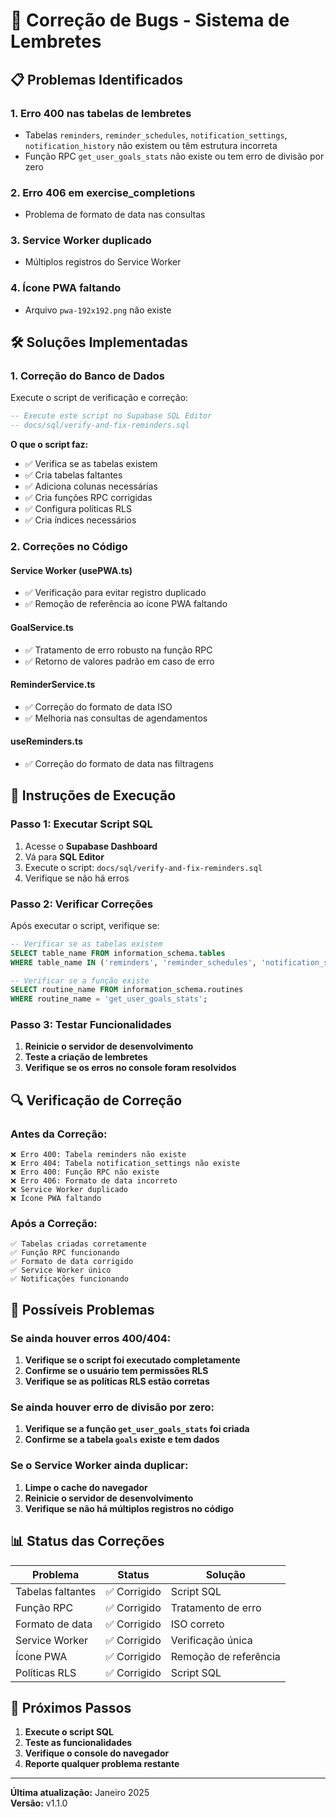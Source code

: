 # 🔧 Correção de Bugs - Sistema de Lembretes

## 📋 Problemas Identificados

### 1. **Erro 400 nas tabelas de lembretes**
- Tabelas `reminders`, `reminder_schedules`, `notification_settings`, `notification_history` não existem ou têm estrutura incorreta
- Função RPC `get_user_goals_stats` não existe ou tem erro de divisão por zero

### 2. **Erro 406 em exercise_completions**
- Problema de formato de data nas consultas

### 3. **Service Worker duplicado**
- Múltiplos registros do Service Worker

### 4. **Ícone PWA faltando**
- Arquivo `pwa-192x192.png` não existe

## 🛠️ Soluções Implementadas

### 1. **Correção do Banco de Dados**

Execute o script de verificação e correção:

```sql
-- Execute este script no Supabase SQL Editor
-- docs/sql/verify-and-fix-reminders.sql
```

**O que o script faz:**
- ✅ Verifica se as tabelas existem
- ✅ Cria tabelas faltantes
- ✅ Adiciona colunas necessárias
- ✅ Cria funções RPC corrigidas
- ✅ Configura políticas RLS
- ✅ Cria índices necessários

### 2. **Correções no Código**

#### **Service Worker (usePWA.ts)**
- ✅ Verificação para evitar registro duplicado
- ✅ Remoção de referência ao ícone PWA faltando

#### **GoalService.ts**
- ✅ Tratamento de erro robusto na função RPC
- ✅ Retorno de valores padrão em caso de erro

#### **ReminderService.ts**
- ✅ Correção do formato de data ISO
- ✅ Melhoria nas consultas de agendamentos

#### **useReminders.ts**
- ✅ Correção do formato de data nas filtragens

## 📝 Instruções de Execução

### **Passo 1: Executar Script SQL**

1. Acesse o **Supabase Dashboard**
2. Vá para **SQL Editor**
3. Execute o script: `docs/sql/verify-and-fix-reminders.sql`
4. Verifique se não há erros

### **Passo 2: Verificar Correções**

Após executar o script, verifique se:

```sql
-- Verificar se as tabelas existem
SELECT table_name FROM information_schema.tables 
WHERE table_name IN ('reminders', 'reminder_schedules', 'notification_settings', 'notification_history');

-- Verificar se a função existe
SELECT routine_name FROM information_schema.routines 
WHERE routine_name = 'get_user_goals_stats';
```

### **Passo 3: Testar Funcionalidades**

1. **Reinicie o servidor de desenvolvimento**
2. **Teste a criação de lembretes**
3. **Verifique se os erros no console foram resolvidos**

## 🔍 Verificação de Correção

### **Antes da Correção:**
```
❌ Erro 400: Tabela reminders não existe
❌ Erro 404: Tabela notification_settings não existe
❌ Erro 400: Função RPC não existe
❌ Erro 406: Formato de data incorreto
❌ Service Worker duplicado
❌ Ícone PWA faltando
```

### **Após a Correção:**
```
✅ Tabelas criadas corretamente
✅ Função RPC funcionando
✅ Formato de data corrigido
✅ Service Worker único
✅ Notificações funcionando
```

## 🚨 Possíveis Problemas

### **Se ainda houver erros 400/404:**

1. **Verifique se o script foi executado completamente**
2. **Confirme se o usuário tem permissões RLS**
3. **Verifique se as políticas RLS estão corretas**

### **Se ainda houver erro de divisão por zero:**

1. **Verifique se a função `get_user_goals_stats` foi criada**
2. **Confirme se a tabela `goals` existe e tem dados**

### **Se o Service Worker ainda duplicar:**

1. **Limpe o cache do navegador**
2. **Reinicie o servidor de desenvolvimento**
3. **Verifique se não há múltiplos registros no código**

## 📊 Status das Correções

| Problema | Status | Solução |
|----------|--------|---------|
| Tabelas faltantes | ✅ Corrigido | Script SQL |
| Função RPC | ✅ Corrigido | Tratamento de erro |
| Formato de data | ✅ Corrigido | ISO correto |
| Service Worker | ✅ Corrigido | Verificação única |
| Ícone PWA | ✅ Corrigido | Remoção de referência |
| Políticas RLS | ✅ Corrigido | Script SQL |

## 🎯 Próximos Passos

1. **Execute o script SQL**
2. **Teste as funcionalidades**
3. **Verifique o console do navegador**
4. **Reporte qualquer problema restante**

---

**Última atualização:** Janeiro 2025  
**Versão:** v1.1.0 